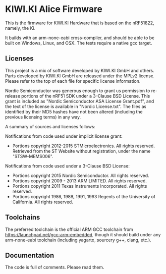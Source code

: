 # KIWI.KI Alice Firmware

This is the firmware for KIWI.KI Hardware that is based on the nRF51822,
namely, the Ki.

It builds with an arm-none-eabi cross-compiler, and should be able to be
built on Windows, Linux, and OSX. The tests require a native gcc target.

## Licenses

This project is a mix of software developed by KIWI.KI GmbH and others. Parts
developed by KIWI.KI GmbH are released under the MPLv2 license. Please refer
to the top of each file for specific license information.

Nordic Semiconductor was generous enough to grant us permission to re-release
portions of the nRF51 SDK under a 3-Clause BSD License. This grant is included
as "Nordic Semiconductor ASA License Grant.pdf", and the text of the license is
available in "Nordic License.txt". The files as identified by their MD5 hashes
have not been altered (including the previous licensing terms) in any way.

A summary of sources and licenses follows:

Notifications from code used under implicit license grant:
* Portions copyright 2012-2015 STMicroelectronics. All rights reserved.
  Retrieved from the ST Website without registration, under the name
  "STSW-MEMS006".

Notifications from code used under a 3-Clause BSD License:
* Portions copyright 2015 Nordic Semiconductor. All rights reserved.
* Portions copyright 2009 - 2013 ARM LIMITED. All rights reserved.
* Portions copyright 2011 Texas Instruments Incorporated. All rights reserved.
* Portions copyright 1986, 1988, 1991, 1993 Regents of the University of
  California. All rights reserved.

## Toolchains

The preferred toolchain is the official ARM GCC toolchain from
<https://launchpad.net/gcc-arm-embedded>, though it should build under
any arm-none-eabi toolchain (including yagarto, sourcery g++, clang, etc.).

## Documentation

The code is full of comments. Please read them.
